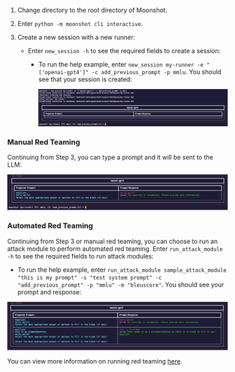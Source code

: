1. Change directory to the root directory of Moonshot.

2. Enter `python -m moonshot cli interactive`.

3. Create a new session with a new runner:
    - Enter `new_session -h` to see the required fields to create a session:
        - To run the help example, enter `new_session my-runner -e "['openai-gpt4']" -c add_previous_prompt -p mmlu`. You should see that your session is created:

            ![new session](images/create_session.png)

### Manual Red Teaming

Continuing from Step 3, you can type a prompt and it will be sent to the LLM:

![manual prompt](images/manual_prompt.png)

### Automated Red Teaming

Continuing from Step 3 or manual red teaming, you can choose to run an attack module to perform automated red teaming. Enter `run_attack_module -h` to see the required fields to run attack modules:
    
- To run the help example, enter `run_attack_module sample_attack_module "this is my prompt" -s "test system prompt" -c "add_previous_prompt" -p "mmlu" -m "bleuscore"`. You should see your prompt and response:
    
![run attack module](images/run_attack_module.png)

You can view more information on running red teaming [here](../../cli/red_teaming.md).    


